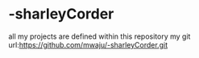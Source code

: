 # -sharleyCorder
all my projects are defined within this repository
my git url:https://github.com/mwaju/-sharleyCorder.git

